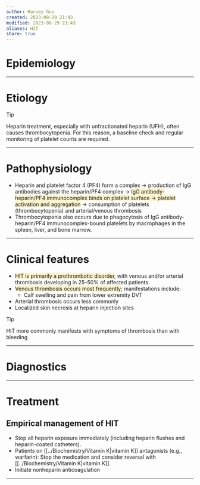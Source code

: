 ```yaml
---
author: Harvey Guo
created: 2023-08-29 21:43
modified: 2023-08-29 21:43
aliases: HIT
share: true
---
```

# Epidemiology


---
# Etiology
>[!tip] 
>Heparin treatment, especially with unfractionated heparin (UFH), often causes thrombocytopenia. For this reason, a baseline check and regular monitoring of platelet counts are required.

---
# Pathophysiology
- Heparin and platelet factor 4 (PF4) form a complex → production of IgG antibodies against the heparin/PF4 complex → <span style="background:rgba(240, 200, 0, 0.2)">IgG antibody-heparin/PF4 immunocomplex binds on platelet surface → platelet activation and aggregation</span> → consumption of platelets (thrombocytopenia) and arterial/venous thrombosis
- Thrombocytopenia also occurs due to phagocytosis of IgG antibody-heparin/PF4 immunocomplex-bound platelets by macrophages in the spleen, liver, and bone marrow.

---
# Clinical features
- <span style="background:rgba(240, 200, 0, 0.2)">HIT is primarily a prothrombotic disorder</span>, with venous and/or arterial thrombosis developing in 25–50% of affected patients.
- <span style="background:rgba(240, 200, 0, 0.2)">Venous thrombosis occurs most frequently</span>; manifestations include:
	- Calf swelling and pain from lower extremity DVT
- Arterial thrombosis occurs less commonly
- Localized skin necrosis at heparin injection sites
>[!tip] 
>HIT more commonly manifests with symptoms of thrombosis than with bleeding

---
# Diagnostics


---
# Treatment
## Empirical management of HIT
- Stop all heparin exposure immediately (including heparin flushes and heparin-coated catheters).
- Patients on [[../Biochemistry/Vitamin K|vitamin K]] antagonists (e.g., warfarin): Stop the medication and consider reversal with [[../Biochemistry/Vitamin K|vitamin K]]. 
- Initiate nonheparin anticoagulation

---
